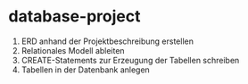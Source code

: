 # database-project

1.  ERD anhand der Projektbeschreibung erstellen
2.  Relationales Modell ableiten
3.  CREATE-Statements zur Erzeugung der Tabellen schreiben
4.  Tabellen in der Datenbank anlegen
